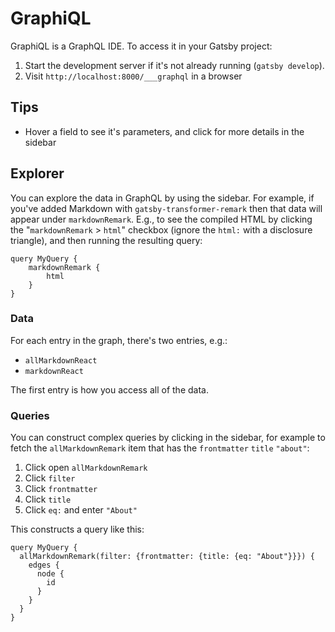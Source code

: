 # GraphiQL

GraphiQL is a GraphQL IDE. To access it in your Gatsby project:

1. Start the development server if it's not already running (`gatsby develop`).
2. Visit `http://localhost:8000/___graphql` in a browser

## Tips

- Hover a field to see it's parameters, and click for more details in the sidebar

## Explorer

You can explore the data in GraphQL by using the sidebar. For example, if you've added Markdown with `gatsby-transformer-remark` then that data will appear under `markdownRemark`. E.g., to see the compiled HTML by clicking the "`markdownRemark` > `html`" checkbox (ignore the `html:` with a disclosure triangle), and then running the resulting query:

    query MyQuery {
        markdownRemark {
            html
        }
    }

### Data

For each entry in the graph, there's two entries, e.g.:

- `allMarkdownReact`
- `markdownReact`

The first entry is how you access all of the data.

### Queries

You can construct complex queries by clicking in the sidebar, for example to fetch the `allMarkdownRemark` item that has the `frontmatter` `title` `"about"`:

1. Click open `allMarkdownRemark`
2. Click `filter`
3. Click `frontmatter`
4. Click `title`
5. Click `eq:` and enter `"About"`

This constructs a query like this:

    query MyQuery {
      allMarkdownRemark(filter: {frontmatter: {title: {eq: "About"}}}) {
        edges {
          node {
            id
          }
        }
      }
    }
